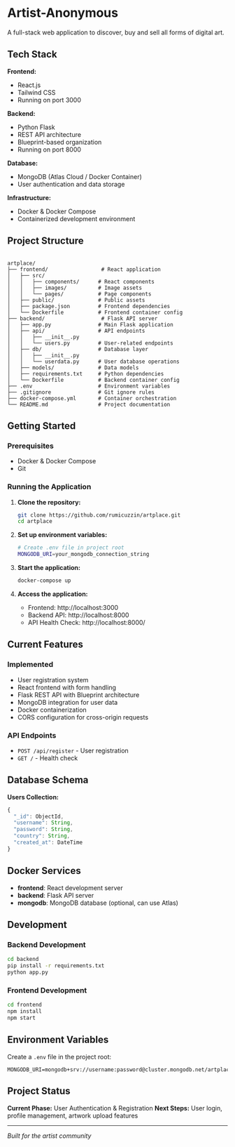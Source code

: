 # Artist-Anonymous

A full-stack web application to discover, buy and sell all forms of digital art.

## Tech Stack

**Frontend:**
- React.js
- Tailwind CSS
- Running on port 3000

**Backend:**
- Python Flask
- REST API architecture
- Blueprint-based organization
- Running on port 8000

**Database:**
- MongoDB (Atlas Cloud / Docker Container)
- User authentication and data storage

**Infrastructure:**
- Docker & Docker Compose
- Containerized development environment

## Project Structure

```

artplace/
├── frontend/                 # React application
│   ├── src/
│   │   ├── components/      # React components
│   │   ├── images/          # Image assets
│   │   └── pages/           # Page components
│   ├── public/              # Public assets
│   ├── package.json         # Frontend dependencies
│   └── Dockerfile           # Frontend container config
├── backend/                  # Flask API server
│   ├── app.py               # Main Flask application
│   ├── api/                 # API endpoints
│   │   ├── __init__.py
│   │   └── users.py         # User-related endpoints
│   ├── db/                  # Database layer
│   │   ├── __init__.py
│   │   └── userdata.py      # User database operations
│   ├── models/              # Data models
│   ├── requirements.txt     # Python dependencies
│   └── Dockerfile           # Backend container config
├── .env                     # Environment variables
├── .gitignore               # Git ignore rules
├── docker-compose.yml       # Container orchestration
└── README.md                # Project documentation
```

## Getting Started

### Prerequisites
- Docker & Docker Compose
- Git

### Running the Application

1. **Clone the repository:**
   ```bash
   git clone https://github.com/rumicuzzin/artplace.git
   cd artplace
   ```

2. **Set up environment variables:**
   ```bash
   # Create .env file in project root
   MONGODB_URI=your_mongodb_connection_string
   ```

3. **Start the application:**
   ```bash
   docker-compose up
   ```

4. **Access the application:**
   - Frontend: http://localhost:3000
   - Backend API: http://localhost:8000
   - API Health Check: http://localhost:8000/

## Current Features

### Implemented
- User registration system
- React frontend with form handling
- Flask REST API with Blueprint architecture
- MongoDB integration for user data
- Docker containerization
- CORS configuration for cross-origin requests

### API Endpoints
- `POST /api/register` - User registration
- `GET /` - Health check

## Database Schema

**Users Collection:**
```javascript
{
  "_id": ObjectId,
  "username": String,
  "password": String,
  "country": String,
  "created_at": DateTime
}
```

## Docker Services

- **frontend**: React development server
- **backend**: Flask API server
- **mongodb**: MongoDB database (optional, can use Atlas)

## Development

### Backend Development
```bash
cd backend
pip install -r requirements.txt
python app.py
```

### Frontend Development
```bash
cd frontend
npm install
npm start
```

## Environment Variables

Create a `.env` file in the project root:
```
MONGODB_URI=mongodb+srv://username:password@cluster.mongodb.net/artplacedb
```

## Project Status

**Current Phase:** User Authentication & Registration
**Next Steps:** User login, profile management, artwork upload features

---

*Built for the artist community*